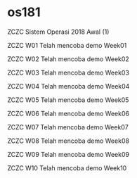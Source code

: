 # os181
ZCZC Sistem Operasi 2018 Awal (1)

ZCZC W01  Telah mencoba demo Week01

ZCZC W02  Telah mencoba demo Week02

ZCZC W03  Telah mencoba demo Week03

ZCZC W04  Telah mencoba demo Week04

ZCZC W05  Telah mencoba demo Week05

ZCZC W06  Telah mencoba demo Week06

ZCZC W07  Telah mencoba demo Week07

ZCZC W08  Telah mencoba demo Week08

ZCZC W09  Telah mencoba demo Week09

ZCZC W10  Telah mencoba demo Week10
